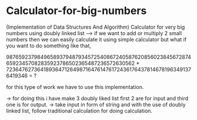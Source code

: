 # Calculator-for-big-numbers
(Implementation of Data Structures And Algorithm)
Calculator for very big numbers using doubly linked list 
--> if we want to add or multiply 2 small numbers then we can easily calculate it using simple calculator
but what if you want to do something like that,

9876592379849658937948793457254086724058762085602384567287465923457082835923786502365487236572630562 * 723647627364189364712649871647614761724361764378146781963491376419346 = ?

for this type of work we have to use this implementation.

-> for doing this i have make 3 doubly liked list first 2 are for input and third one is for output. 
-> take input in form of string and with the use of doubly linked list, follow traditional calculation for doing calculation.

